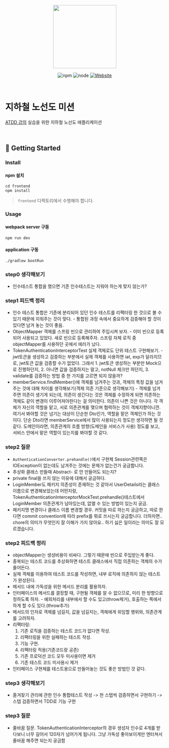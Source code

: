 <p align="center">
    <img width="200px;" src="https://raw.githubusercontent.com/woowacourse/atdd-subway-admin-frontend/master/images/main_logo.png"/>
</p>
<p align="center">
  <img alt="npm" src="https://img.shields.io/badge/npm-6.14.15-blue">
  <img alt="node" src="https://img.shields.io/badge/node-14.18.2-blue">
  <a href="https://edu.nextstep.camp/c/R89PYi5H" alt="nextstep atdd">
    <img alt="Website" src="https://img.shields.io/website?url=https%3A%2F%2Fedu.nextstep.camp%2Fc%2FR89PYi5H">
  </a>
</p>

<br>

# 지하철 노선도 미션
[ATDD 강의](https://edu.nextstep.camp/c/R89PYi5H) 실습을 위한 지하철 노선도 애플리케이션

<br>

## 🚀 Getting Started

### Install
#### npm 설치
```
cd frontend
npm install
```
> `frontend` 디렉토리에서 수행해야 합니다.

### Usage
#### webpack server 구동
```
npm run dev
```
#### application 구동
```
./gradlew bootRun
```

### step0 생각해보기
- 인수테스트 통합을 했으면 기존 인수테스트는 지워야 하는게 맞지 않는가?

### step1 피드백 정리
- 인수 테스트 통합은 기존에 분리되어 있던 인수 테스트를 리팩터링 한 것으로 볼 수 있기 때문에 지워주는 것이 맞다. - 통합된 과정 속에서 중요하게 검증해야 할 것이 있다면 남겨 놓는 것이 좋음.
- ObjectMapper 객체를 스프링 빈으로 관리하여 주입시켜 보자. - 이미 빈으로 등록되어 사용되고 있었다. 새로 빈으로 등록해주자. 스프링 자체 로직 중 objectMapper를 사용하던 곳에서 에러가 났다.
- TokenAuthenticationInterceptorTest 실제 객체로도 단위 테스트 구현해보기. - jwt토큰을 생성하고 검증하는 부분에서 실제 객체를 사용하면 iat, exp가 달라지므로, jwt토큰 값을 검증할 수가 없었다. 그래서 1. jwt토큰 생성하는 부분만 Mock으로 진행하던지, 2. 아니면 값을 검증하지는 말고, notNull 체크만 하던지, 3. validate를 검증하는 방법 중 한 가지를 고르면 되지 않을까?
- memberService.findMember()에 객체를 넘겨주는 것과, 객체의 특정 값을 넘겨주는 것에 대해 차이를 생각해보기(객체 의존 기준으로 생각해보기) - 객체를 넘겨주면 의존이 생기게 되는데, 의존이 생긴다는 것은 객체를 수정하게 되면 의존하는 객체도 같이 변경이 이루어져야한다는 걸 의미한다. 의존이 나쁜 것은 아니다. 각 객체가 자신의 역할을 맡고, 서로 의존관계를 맺으며 협력하는 것이 객체지향이니깐.
  여기서 봐야할 것은 넘기는 대상이 단순한 Dto인가, 역할을 맡은 객체인가 하는 것이다. 단순 Dto라면 memberService에서 많이 사용되는지 정도만 생각하면 될 것 같다. 도메인이라면, 의존관계의 흐름 방향(도메인을 서비스가 사용) 정도를 보고, 서비스 안에서 맡은 역할이 있는지를 봐야할 것 같다.

### step2 질문
- `AuthenticationConverter.prehandle()`에서 구현체 Session관련쪽은 IOException이 없는데도 남겨주는 것에는 문제가 없는건가 궁금합니다.
- 추상화 클래스 만들때 Abstract- 로 안 만들어도 되는지?
- private final을 쓰지 않는 이유에 대해서 궁금하다.
- LoginMember도 패키지 의존성이 존재하는 것 같아서 UserDetails라는 클래스 이름으로 변경해보았는데 어떤지랑, TokenAuthenticationInterceptorMockTest.prehandle()테스트에서 LoginMember 의존관계가 남아있는데, 없앨 수 있는 방법이 있는지 궁금.
- 패키지명 변경이나 클래스 이름 변경할 경우. 커밋을 따로 하는지 궁금하고, 따로 한다면 commit convention에 따라 prefix를 뭐로 쓰시는지 궁금합니다. 더하자면.. chore의 의미가 무엇인지 잘 이해가 가지 않아요.. 하기 싫은 일이라는 의미도 잘 모르겠습니다.

### step2 피드백 정리
- objectMapper는 생성비용이 비싸다. 그렇기 때문에 빈으로 주입받는게 좋다.
- 중복되는 테스트 코드를 추상화하면 테스트 클래스에서 직접 의존하는 객체의 수가 줄어든다.
- 실제 객체를 이용하여 테스트 코드를 작성하면, 내부 로직에 의존하지 않는 테스트가 완성된다.
- 메서드 내에 가독성을 위한 메서드 분리를 활용하자.
- 인터페이스의 메서드를 결정할 때, 구현될 객체를 알 수 없으므로, 미리 한 방향으로 정하도록 하자. - 예외처리를 내부에서 할 수도 있고(throw제거), 호출하는 쪽에서 하게 할 수도 있다.(throw추가)
- 메서드의 인자로 객체를 넘길지, 값을 넘길지는, 객체에게 위임할 행위와, 의존관계를 고려하자.
- 리팩터링:
  1. 기존 로직을 검증하는 테스트 코드가 없다면 작성.
  2. 리팩터링을 위한 실패하는 테스트 작성.
  3. 기능 구현.
  4. 리팩터링 적용(기존코드랑 공존)
  5. 기존 프로덕션 코드 모두 미사용이면 제거
  6. 기존 테스트 코드 미사용시 제거
- 인터페이스 구현체를 테스트용으로 만들어놓는 것도 좋은 방법인 것 같다.

### step3 생각해보기
- 즐겨찾기 관리에 관한 인수 통합테스트 작성 -> 한 스텝씩 검증하면서 구현하기 -> 스텝 검증하면서 TDD로 기능 구현

### step3 질문
- 줄바꿈 질문. TokenAuthenticationInterceptor의 경우 생성자 인수로 4개를 받다보니 너무 길어서 120자가 넘어가게 됩니다. 그냥 가독성 좋아보이게만 엔터쳐서 줄바꿈 해주면 되는지 궁금함
